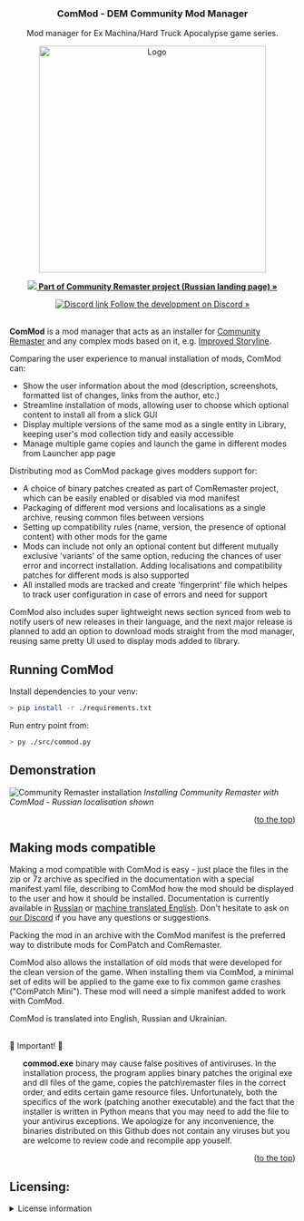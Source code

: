 
<!-- Header -->
<div align="center">
  <h3>ComMod - DEM Community Mod Manager</h3>

  <p>
    Mod manager for Ex Machina/Hard Truck Apocalypse game series.
    <br />
  </p>
  

  <a href="https://discord.gg/jZHxYdF">
  <img src="https://user-images.githubusercontent.com/79088546/174285554-cf467b80-7264-475f-94ec-bacc204b04c9.png" alt="Logo" width="400">
  </a>

  <a href="https://github.com/DeusExMachinaTeam/EM-CommunityPatch"><img src="https://user-images.githubusercontent.com/79088546/174311991-c20e04bb-1cad-44e2-a0e9-5984de6d8d55.png"><strong> Part of Community Remaster project (Russian landing page) »</strong></a>

  <a href="https://discord.gg/jZHxYdF"><img src="https://user-images.githubusercontent.com/79088546/174305727-755adfa0-57c2-41b0-9717-8476fcbc4567.png" alt="Discord link">  Follow the development on Discord »</a>
<br />
<br />
</div>

<!-- About the project -->

**ComMod** is a mod manager that acts as an installer for [Community Remaster](https://github.com/DeusExMachinaTeam/EM-CommunityPatch) and any complex mods based on it, e.g. [Improved Storyline](https://github.com/zatinu322/ImprovedStoryline/).

Comparing the user experience to manual installation of mods, ComMod can:
* Show the user information about the mod (description, screenshots, formatted list of changes, links from the author, etc.)
* Streamline installation of mods, allowing user to choose which optional content to install all from a slick GUI
* Display multiple versions of the same mod as a single entity in Library, keeping user's mod collection tidy and easily accessible
* Manage multiple game copies and launch the game in different modes from Launcher app page

Distributing mod as ComMod package gives modders support for:
* A choice of binary patches created as part of ComRemaster project, which can be easily enabled or disabled via mod manifest
* Packaging of different mod versions and localisations as a single archive, reusing common files between versions
* Setting up compatibility rules (name, version, the presence of optional content) with other mods for the game
* Mods can include not only an optional content but different mutually exclusive 'variants' of the same option, reducing the chances of user error and incorrect installation. Adding localisations and compatibility patches for different mods is also supported
* All installed mods are tracked and create 'fingerprint' file which helpes to track user configuration in case of errors and need for support

ComMod also includes super lightweight news section synced from web to notify users of new releases in their language, and the next major release is planned to add an option to download mods straight from the mod manager, reusing same pretty UI used to display mods added to library.

## Running ComMod
Install dependencies to your venv:
```sh
> pip install -r ./requirements.txt
```

Run entry point from:
```sh
> py ./src/commod.py
```

## Demonstration
![Community Remaster installation][patcher_tutorial]
*Installing Community Remaster with ComMod - Russian localisation shown*

<p align="right">(<a href="#top">to the top</a>)</p>

## Making mods compatible
Making a mod compatible with ComMod is easy - just place the files in the zip or 7z  archive as specified in the documentation with a special manifest.yaml file, describing to ComMod how the mod should be displayed to the user and how it should be installed. Documentation is currently available in [Russian](https://deuswiki.com/w/ComMod) or [machine translated English](https://deuswiki-com.translate.goog/w/ComMod?_x_tr_sl=ru&_x_tr_tl=en&_x_tr_hl=en-US&_x_tr_pto=wapp). Don't hesitate to ask on [our Discord](https://discord.gg/jZHxYdF) if you have any questions or suggestions.

Packing the mod in an archive with the ComMod manifest is the preferred way to distribute mods for ComPatch and ComRemaster.

ComMod also allows the installation of old mods that were developed for the clean version of the game. When installing them via ComMod, a minimal set of edits will be applied to the game exe to fix common game crashes ("ComPatch Mini"). These mod will need a simple manifest added to work with ComMod.

ComMod is translated into English, Russian and Ukrainian.


</br>
&#x1F53B; Important! &#x1F53B;
<ol>
<b>commod.exe</b> binary may cause false positives of antiviruses.
In the installation process, the program applies binary patches the original exe and dll files of the game, copies the patch\remaster files in the correct order, and edits certain game resource files. Unfortunately, both the specifics of the work (patching another executable) and the fact that the installer is written in Python means that you may need to add the file to your antivirus exceptions. We apologize for any inconvenience, the binaries distributed on this Github does not contain any viruses but you are welcome to review code and recompile app youself.
</ol>

<p align="right">(<a href="#top">to the top</a>)</p>

<!-- Screenshot shortcuts -->
[discord_logo_sml]: https://user-images.githubusercontent.com/79088546/174304599-33630ab1-e5ce-4410-a720-55046783d085.png

[dem_logo_sml]: https://user-images.githubusercontent.com/79088546/174311991-c20e04bb-1cad-44e2-a0e9-5984de6d8d55.png

[patcher_tutorial]: https://user-images.githubusercontent.com/79088546/246537517-5e8cb714-960c-4576-8722-498b6bba8b11.gif


## Licensing:
<details>
<summary>License information</summary>
<ol>
Project's license is loosely based on MIT license but forbidding commercial usage and adding an additional clause about details of required attribution for derivative works.

<br />
For details, please see the full license in the LICENSE file.
</ol>
</details>
<br />
